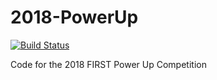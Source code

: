# 2018-PowerUp
[![Build Status](https://travis-ci.org/1757WestwoodRobotics/2018-PowerUp.svg?branch=master)](https://travis-ci.org/1757WestwoodRobotics/2018-PowerUp)

Code for the 2018 FIRST Power Up Competition
